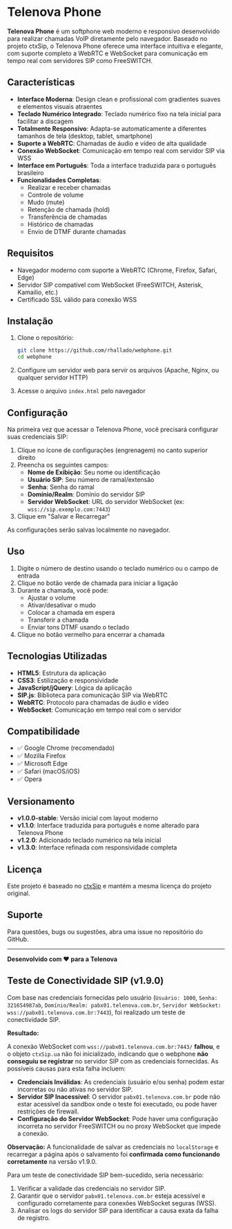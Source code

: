 # Telenova Phone

**Telenova Phone** é um softphone web moderno e responsivo desenvolvido para realizar chamadas VoIP diretamente pelo navegador. Baseado no projeto ctxSip, o Telenova Phone oferece uma interface intuitiva e elegante, com suporte completo a WebRTC e WebSocket para comunicação em tempo real com servidores SIP como FreeSWITCH.

## Características

- **Interface Moderna**: Design clean e profissional com gradientes suaves e elementos visuais atraentes
- **Teclado Numérico Integrado**: Teclado numérico fixo na tela inicial para facilitar a discagem
- **Totalmente Responsivo**: Adapta-se automaticamente a diferentes tamanhos de tela (desktop, tablet, smartphone)
- **Suporte a WebRTC**: Chamadas de áudio e vídeo de alta qualidade
- **Conexão WebSocket**: Comunicação em tempo real com servidor SIP via WSS
- **Interface em Português**: Toda a interface traduzida para o português brasileiro
- **Funcionalidades Completas**: 
  - Realizar e receber chamadas
  - Controle de volume
  - Mudo (mute)
  - Retenção de chamada (hold)
  - Transferência de chamadas
  - Histórico de chamadas
  - Envio de DTMF durante chamadas

## Requisitos

- Navegador moderno com suporte a WebRTC (Chrome, Firefox, Safari, Edge)
- Servidor SIP compatível com WebSocket (FreeSWITCH, Asterisk, Kamailio, etc.)
- Certificado SSL válido para conexão WSS

## Instalação

1. Clone o repositório:
   ```bash
   git clone https://github.com/rhallado/webphone.git
   cd webphone
   ```

2. Configure um servidor web para servir os arquivos (Apache, Nginx, ou qualquer servidor HTTP)

3. Acesse o arquivo `index.html` pelo navegador

## Configuração

Na primeira vez que acessar o Telenova Phone, você precisará configurar suas credenciais SIP:

1. Clique no ícone de configurações (engrenagem) no canto superior direito
2. Preencha os seguintes campos:
   - **Nome de Exibição**: Seu nome ou identificação
   - **Usuário SIP**: Seu número de ramal/extensão
   - **Senha**: Senha do ramal
   - **Domínio/Realm**: Domínio do servidor SIP
   - **Servidor WebSocket**: URL do servidor WebSocket (ex: `wss://sip.exemplo.com:7443`)
3. Clique em "Salvar e Recarregar"

As configurações serão salvas localmente no navegador.

## Uso

1. Digite o número de destino usando o teclado numérico ou o campo de entrada
2. Clique no botão verde de chamada para iniciar a ligação
3. Durante a chamada, você pode:
   - Ajustar o volume
   - Ativar/desativar o mudo
   - Colocar a chamada em espera
   - Transferir a chamada
   - Enviar tons DTMF usando o teclado
4. Clique no botão vermelho para encerrar a chamada

## Tecnologias Utilizadas

- **HTML5**: Estrutura da aplicação
- **CSS3**: Estilização e responsividade
- **JavaScript/jQuery**: Lógica da aplicação
- **SIP.js**: Biblioteca para comunicação SIP via WebRTC
- **WebRTC**: Protocolo para chamadas de áudio e vídeo
- **WebSocket**: Comunicação em tempo real com o servidor

## Compatibilidade

- ✅ Google Chrome (recomendado)
- ✅ Mozilla Firefox
- ✅ Microsoft Edge
- ✅ Safari (macOS/iOS)
- ✅ Opera

## Versionamento

- **v1.0.0-stable**: Versão inicial com layout moderno
- **v1.1.0**: Interface traduzida para português e nome alterado para Telenova Phone
- **v1.2.0**: Adicionado teclado numérico na tela inicial
- **v1.3.0**: Interface refinada com responsividade completa

## Licença

Este projeto é baseado no [ctxSip](https://github.com/Collecttix/ctxSip) e mantém a mesma licença do projeto original.

## Suporte

Para questões, bugs ou sugestões, abra uma issue no repositório do GitHub.

---

**Desenvolvido com ❤️ para a Telenova**



## Teste de Conectividade SIP (v1.9.0)

Com base nas credenciais fornecidas pelo usuário (`Usuário: 1000`, `Senha: 321654987ab`, `Domínio/Realm: pabx01.telenova.com.br`, `Servidor WebSocket: wss://pabx01.telenova.com.br:7443`), foi realizado um teste de conectividade SIP. 

**Resultado:**

A conexão WebSocket com `wss://pabx01.telenova.com.br:7443/` **falhou**, e o objeto `ctxSip.ua` não foi inicializado, indicando que o webphone **não conseguiu se registrar** no servidor SIP com as credenciais fornecidas. As possíveis causas para esta falha incluem:

*   **Credenciais Inválidas**: As credenciais (usuário e/ou senha) podem estar incorretas ou não ativas no servidor SIP.
*   **Servidor SIP Inacessível**: O servidor `pabx01.telenova.com.br` pode não estar acessível da sandbox onde o teste foi executado, ou pode haver restrições de firewall.
*   **Configuração do Servidor WebSocket**: Pode haver uma configuração incorreta no servidor FreeSWITCH ou no proxy WebSocket que impede a conexão.

**Observação:** A funcionalidade de salvar as credenciais no `localStorage` e recarregar a página após o salvamento foi **confirmada como funcionando corretamente** na versão v1.9.0.

Para um teste de conectividade SIP bem-sucedido, seria necessário:

1.  Verificar a validade das credenciais no servidor SIP.
2.  Garantir que o servidor `pabx01.telenova.com.br` esteja acessível e configurado corretamente para conexões WebSocket seguras (WSS).
3.  Analisar os logs do servidor SIP para identificar a causa exata da falha de registro.
